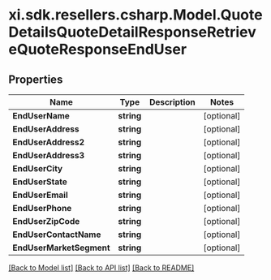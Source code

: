# xi.sdk.resellers.csharp.Model.QuoteDetailsQuoteDetailResponseRetrieveQuoteResponseEndUser

## Properties

Name | Type | Description | Notes
------------ | ------------- | ------------- | -------------
**EndUserName** | **string** |  | [optional] 
**EndUserAddress** | **string** |  | [optional] 
**EndUserAddress2** | **string** |  | [optional] 
**EndUserAddress3** | **string** |  | [optional] 
**EndUserCity** | **string** |  | [optional] 
**EndUserState** | **string** |  | [optional] 
**EndUserEmail** | **string** |  | [optional] 
**EndUserPhone** | **string** |  | [optional] 
**EndUserZipCode** | **string** |  | [optional] 
**EndUserContactName** | **string** |  | [optional] 
**EndUserMarketSegment** | **string** |  | [optional] 

[[Back to Model list]](../README.md#documentation-for-models) [[Back to API list]](../README.md#documentation-for-api-endpoints) [[Back to README]](../README.md)

